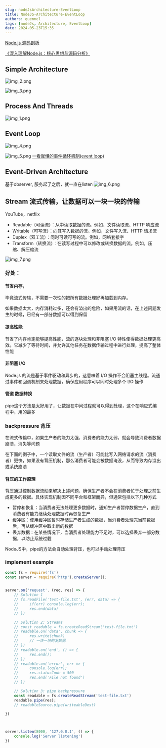 ```yaml
---
slug: nodeJsArchitecture-EventLoop
title: NodeJS-Architecture-EventLoop
authors: quennel
tags: [nodeJs, Architecture, EventLoop]
date: 2024-05-23T15:35
---
```


[Node.js 源码剖析](https://theanarkh.github.io/understand-nodejs/chapter00-%E5%89%8D%E8%A8%80/)

[《深入理解Node.js：核心思想与源码分析》](https://github.com/yjhjstz/deep-into-node)

## Simple Architecture
![img_2.png](img_2.png)

![img_3.png](img_3.png)
## Process And Threads
![img_1.png](img_1.png)

## Event Loop
![img_4.png](img_4.png)

![img_5.png](img_5.png)
[一看就懂的事件循环机制(event loop)](https://juejin.cn/post/7002037475874963493)

## Event-Driven Architecture
基于observer, 服务起了之后，就一直在listen
![img_6.png](img_6.png)

## Stream 流式传输，让数据可以一块一块的传输

YouTube，netflix

- Readable（可读流）：从中读取数据的流。例如，文件读取流、HTTP 响应流
- Writable（可写流）：向其写入数据的流。例如，文件写入流、HTTP 请求流
- Duplex（双工流）：同时可读可写的流。例如，网络套接字
- Transform（转换流）：在读写过程中可以修改或转换数据的流。例如，压缩、解压缩流

![img_7.png](img_7.png)
### 好处：
#### 节省内存，
毕竟流式传输，不需要一次性的把所有数据处理好再加载到内存。

如果数据太大，内存消耗过多，还会有溢出的危险，如果用流的话，在上述问题发生的时候，已经有一部分数据可以得到保留
#### 提高性能
节省了内存肯定能够提高性能，流的逐块处理和非阻塞 I/O 特性使得数据处理更高效。它减少了等待时间，并允许其他任务在数据传输过程中进行处理，提高了整体性能
#### 非阻塞 I/O
Node.js 的流是基于事件驱动和异步的，这意味着 I/O 操作不会阻塞主线程。流通过事件和回调机制来处理数据，确保应用程序可以同时处理多个 I/O 操作
#### 管道 数据转换
pipe这个方法是太好用了，让数据在中间过程就可以得到处理，这个在响应式编程中，用的最多


### backpressure 背压
在流式传输中，如果生产者的能力太强，消费者的能力太弱，就会导致消费者数据崩溃，消失等问题

在下面的例子中，一个读取文件的流（生产者）可能比写入网络请求的流（消费者）更快，如果没有背压机制，那么消费者可能会被数据淹没，从而导致内存溢出或系统崩溃

#### 背压的工作原理
背压通过控制数据流动来解决上述问题，确保生产者不会在消费者忙于处理之前生成更多的数据。具体实现机制因不同平台和框架而异，但通常包括以下几种方式

- 暂停和恢复：当消费者无法处理更多数据时，通知生产者暂停数据生产，直到消费者有能力继续处理数据时再恢复生产
- 缓冲区：使用缓冲区暂时存储生产者生成的数据，当消费者处理完当前数据后，再从缓冲区中取出新的数据
- 丢弃数据：在某些情况下，当消费者处理能力不足时，可以选择丢弃一部分数据，以防止系统过载


NodeJS中，pipe的方法会自动处理背压，也可以手动处理背压



### implement example
```js
const fs = require('fs')
const server = require('http').createServer();


server.on('request', (req, res) => {
    // Solution 1
    // fs.readFile('test-file.txt', (err, data) => {
    //     if(err) console.log(err);
    //     res.end(data)
    // })

    // Solution 2: Streams
    // const readable = fs.createReadStream('test-file.txt')
    // readable.on('data', chunk => {
    //     res.write(chunk)
    //     // 一块一块的发数据
    // })
    // readable.on('end', () => {
    //     res.end();
    // })
    // readable.on('error', err => {
    //     console.log(err);
    //     res.statusCode = 500
    //     res.end('File not found')
    // })

    // Solution 3: pipe backpressure
    const readable = fs.createReadStream('test-file.txt')
    readable.pipe(res);
    // readableSource.pipe(writeableDest)
    
})



server.listen(8000, '127.0.0.1', () => {
    console.log('Server listening')
})


```